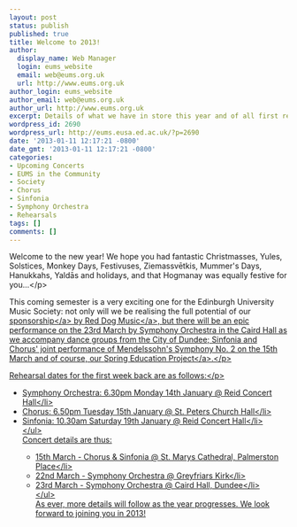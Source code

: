 ```yaml
---
layout: post
status: publish
published: true
title: Welcome to 2013!
author:
  display_name: Web Manager
  login: eums_website
  email: web@eums.org.uk
  url: http://www.eums.org.uk
author_login: eums_website
author_email: web@eums.org.uk
author_url: http://www.eums.org.uk
excerpt: Details of what we have in store this year and of all first rehearsal times...
wordpress_id: 2690
wordpress_url: http://eums.eusa.ed.ac.uk/?p=2690
date: '2013-01-11 12:17:21 -0800'
date_gmt: '2013-01-11 12:17:21 -0800'
categories:
- Upcoming Concerts
- EUMS in the Community
- Society
- Chorus
- Sinfonia
- Symphony Orchestra
- Rehearsals
tags: []
comments: []
---
```

<p>Welcome to the new year! We hope you had fantastic Christmasses, Yules, Solstices, Monkey Days, Festivuses, Ziemassvētkis, Mummer's Days, Hanukkahs, Yaldās and holidays, and that Hogmanay was equally festive for you...<&#47;p></p>
<p>This coming semester is a very exciting one for the Edinburgh University Music Society: not only will we be realising the full potential of our <a title="Support Us" href="http:&#47;&#47;eums.eusa.ed.ac.uk&#47;support&#47;">sponsorship<&#47;a> by <a title="Red Dog's website" href="http:&#47;&#47;www.reddogmusic.co.uk&#47;" target="_blank">Red Dog Music<&#47;a>, but there will be an epic performance on the 23rd March by Symphony Orchestra in the Caird Hall as we accompany dance groups from the City of Dundee; Sinfonia and Chorus' joint performance of Mendelssohn's Symphony No. 2 on the 15th March and of course, our <a title="Education Projects" href="http:&#47;&#47;eums.eusa.ed.ac.uk&#47;community&#47;education&#47;springproject&#47;" target="_blank">Spring Education Project<&#47;a>.<&#47;p></p>
<p>Rehearsal dates for the first week back are as follows:<&#47;p></p>
<ul>
<li>Symphony Orchestra: 6.30pm Monday 14th January @ Reid Concert Hall<&#47;li>
<li>Chorus: 6.50pm Tuesday 15th January @ St. Peters Church Hall<&#47;li>
<li>Sinfonia: 10.30am Saturday 19th January @ Reid Concert Hall<&#47;li><br />
<&#47;ul><br />
Concert details are thus:</p>
<ul>
<li>15th March - Chorus &amp; Sinfonia @ St. Marys Cathedral, Palmerston Place<&#47;li>
<li>22nd March - Symphony Orchestra @ Greyfriars Kirk<&#47;li>
<li>23rd March - Symphony Orchestra @ Caird Hall, Dundee<&#47;li><br />
<&#47;ul><br />
As ever, more details will follow as the year progresses. We look forward to joining you in 2013!</p>
